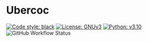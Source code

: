 # Ubercoc

[![Code style: black](https://img.shields.io/badge/code%20style-black-000000.svg)](https://github.com/psf/black)
[![License: GNUv3](https://img.shields.io/badge/License-GNUv3-yellow.svg)](https://www.gnu.org/licenses/gpl-3.0.en.html)
[![Python: v3.10](https://img.shields.io/badge/python-v3.10-blue)](https://www.python.org/)
![GitHub Workflow Status](https://img.shields.io/github/workflow/status/Jose-Verdu-Diaz/Ubercoc/build)